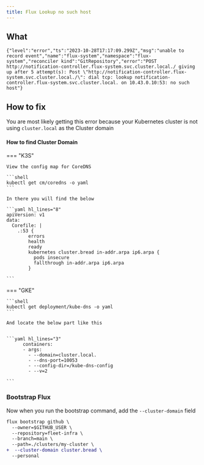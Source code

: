 ```yaml
---
title: Flux Lookup no such host
---
```


## What

```text
{"level":"error","ts":"2023-10-28T17:17:09.299Z","msg":"unable to record event","name":"flux-system","namespace":"flux-system","reconciler kind":"GitRepository","error":"POST http://notification-controller.flux-system.svc.cluster.local./ giving up after 5 attempt(s): Post \"http://notification-controller.flux-system.svc.cluster.local./\": dial tcp: lookup notification-controller.flux-system.svc.cluster.local. on 10.43.0.10:53: no such host"}
```

## How to fix

You are most likely getting this error because your Kubernetes cluster is not using `cluster.local` as the Cluster domain

#### How to find Cluster Domain

=== "K3S"

    View the config map for CoreDNS

    ```shell
    kubectl get cm/coredns -o yaml
    ```

    In there you will find the below

    ```yaml hl_lines="8"
    apiVersion: v1
    data:
      Corefile: |
        .:53 {
            errors
            health
            ready
            kubernetes cluster.bread in-addr.arpa ip6.arpa {
              pods insecure
              fallthrough in-addr.arpa ip6.arpa
            }

    ```

=== "GKE"

    ```shell
    kubectl get deployment/kube-dns -o yaml
    ```

    And locate the below part like this


    ```yaml hl_lines="3"
          containers:
          - args:
            - --domain=cluster.local.
            - --dns-port=10053
            - --config-dir=/kube-dns-config
            - --v=2

    ```

### Bootstrap Flux

Now when you run the bootstrap command, add the `--cluster-domain` field

```diff
flux bootstrap github \
  --owner=$GITHUB_USER \
  --repository=fleet-infra \
  --branch=main \
  --path=./clusters/my-cluster \
+  --cluster-domain cluster.bread \
  --personal
```
